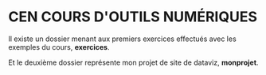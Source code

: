 # CEN COURS D'OUTILS NUMÉRIQUES

Il existe un dossier menant aux premiers exercices effectués avec les exemples du cours, **exercices**.

Et le deuxième dossier représente mon projet de site de dataviz, **monprojet**.
